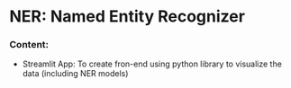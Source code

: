 # NER: Named Entity Recognizer

### Content:
- Streamlit App: To create fron-end using python library to visualize the data (including NER models)
